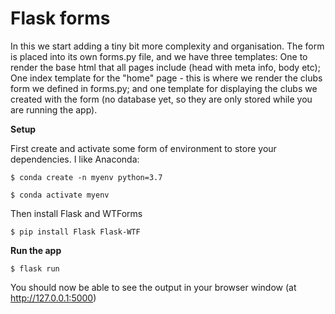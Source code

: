 # Flask forms

In this we start adding a tiny bit more complexity and organisation. The form is placed into its own forms.py file, and we have three templates: One to render the base html that all pages include (head with meta info, body etc); One index template for the "home" page - this is where we render the clubs form we defined in forms.py; and one template for displaying the clubs we created with the form (no database yet, so they are only stored while you are running the app).

**Setup**

First create and activate some form of environment to store your dependencies. I like Anaconda:

```
$ conda create -n myenv python=3.7

$ conda activate myenv
```

Then install Flask and WTForms

`$ pip install Flask Flask-WTF`

**Run the app**

`$ flask run`

You should now be able to see the output in your browser window (at http://127.0.0.1:5000) 
